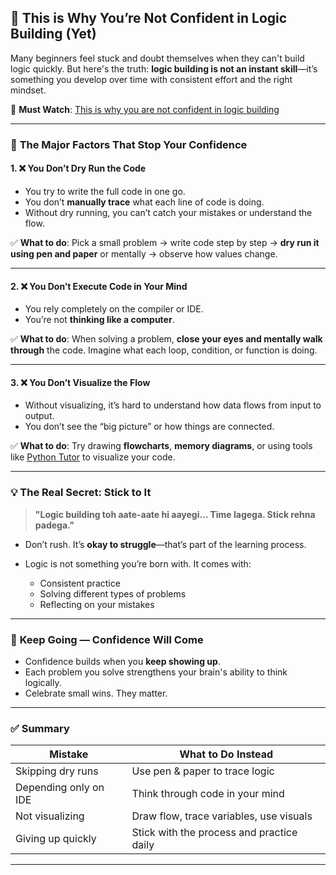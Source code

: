 

## 🧠 **This is Why You’re Not Confident in Logic Building (Yet)**

Many beginners feel stuck and doubt themselves when they can't build logic quickly. But here's the truth: **logic building is not an instant skill**—it’s something you develop over time with consistent effort and the right mindset.

🎥 **Must Watch**: [This is why you are not confident in logic building](https://www.youtube.com/watch?v=-8UsDtDsSfw)

---

### 🚨 **The Major Factors That Stop Your Confidence**

#### 1. ❌ **You Don’t Dry Run the Code**

* You try to write the full code in one go.
* You don’t **manually trace** what each line of code is doing.
* Without dry running, you can’t catch your mistakes or understand the flow.

✅ **What to do**:
Pick a small problem → write code step by step → **dry run it using pen and paper** or mentally → observe how values change.

---

#### 2. ❌ **You Don’t Execute Code in Your Mind**

* You rely completely on the compiler or IDE.
* You’re not **thinking like a computer**.

✅ **What to do**:
When solving a problem, **close your eyes and mentally walk through** the code. Imagine what each loop, condition, or function is doing.

---

#### 3. ❌ **You Don’t Visualize the Flow**

* Without visualizing, it’s hard to understand how data flows from input to output.
* You don’t see the “big picture” or how things are connected.

✅ **What to do**:
Try drawing **flowcharts**, **memory diagrams**, or using tools like [Python Tutor](http://pythontutor.com/) to visualize your code.

---

### 💡 **The Real Secret: Stick to It**

> **"Logic building toh aate-aate hi aayegi... Time lagega. Stick rehna padega."**

* Don’t rush. It’s **okay to struggle**—that’s part of the learning process.
* Logic is not something you’re born with. It comes with:

  * Consistent practice
  * Solving different types of problems
  * Reflecting on your mistakes

---

### 🌱 **Keep Going — Confidence Will Come**

* Confidence builds when you **keep showing up**.
* Each problem you solve strengthens your brain's ability to think logically.
* Celebrate small wins. They matter.

---

### ✅ Summary

| Mistake               | What to Do Instead                        |
| --------------------- | ----------------------------------------- |
| Skipping dry runs     | Use pen & paper to trace logic            |
| Depending only on IDE | Think through code in your mind           |
| Not visualizing       | Draw flow, trace variables, use visuals   |
| Giving up quickly     | Stick with the process and practice daily |

---
